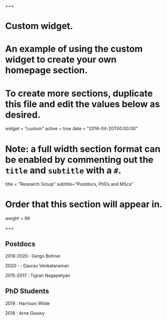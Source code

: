 +++
# Custom widget.
# An example of using the custom widget to create your own homepage section.
# To create more sections, duplicate this file and edit the values below as desired.
widget = "custom"
active = true
date = "2016-04-20T00:00:00"

# Note: a full width section format can be enabled by commenting out the `title` and `subtitle` with a `#`.
title = "Research Group"
subtitle="Postdocs, PhDs and MScs"

# Order that this section will appear in.
weight = 99 


+++
<h2>Postdocs</h2>

2018-2020 : Gergo Bohner 

2020 - : Gaurav Venkataraman 

2015-2017 : Tigran Nagapetyan

<h2> PhD Students </h2>

2019 : Harrison Wilde

2018  : Arne Gouwy